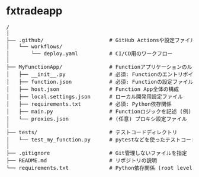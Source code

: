 # fxtradeapp

<pre>
<repository-root>/
│
├── .github/                     # GitHub Actionsや設定ファイル
│   └── workflows/
│       └── deploy.yaml          # CI/CD用のワークフロー
│
├── MyFunctionApp/               # Functionアプリケーションのルートディレクトリ
│   ├── __init__.py              # 必須: Functionのエントリポイント
│   ├── function.json            # 必須: Functionの設定ファイル
│   ├── host.json                # Function App全体の構成
│   ├── local.settings.json      # ローカル開発用設定ファイル
│   ├── requirements.txt         # 必須: Python依存関係
│   ├── main.py                  # Functionロジックを記述 (例)
│   └── proxies.json             # (任意) プロキシ設定ファイル
│
├── tests/                       # テストコードディレクトリ
│   └── test_my_function.py      # pytestなどを使ったテストコード
│
├── .gitignore                   # Git管理しないファイルを指定
├── README.md                    # リポジトリの説明
└── requirements.txt             # Python依存関係 (root level, optional)
</repository-root>
</pre>
